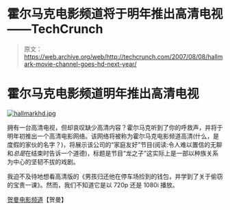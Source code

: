 # 霍尔马克电影频道将于明年推出高清电视——TechCrunch

> 原文：<https://web.archive.org/web/http://techcrunch.com/2007/08/08/hallmark-movie-channel-goes-hd-next-year/>

# 霍尔马克电影频道明年推出高清电视

[![hallmarkhd.jpg](img/f0cfefe845c2f2b863f83c20c48b3f8b.png)](https://web.archive.org/web/20210127035215/http://old.crunchgear.com/wp-content/uploads/hallmarkhd.jpg "hallmarkhd.jpg")

拥有一台高清电视，但却哀叹缺少高清内容？霍尔马克听到了你的呼救声，并将于明年初推出一个高清电影网络。该网络将被称为霍尔马克电影频道高清(什么，是度假的家伙的名字？)，将展示该公司的“家庭友好”节目(阅读:令人难以置信的无聊和*总是*在结束时告诉一个道德)，标题是节目“龙之子”这实际上是一部以种族关系为中心的坚韧不拔的戏剧。

我迫不及待地想看高清版的《男孩归还他在停车场捡到的钱包，并学到了关于偷窃的宝贵一课》。然而，我们不知道它是以 720p 还是 1080i 播放。

[贺曼电影频道](https://web.archive.org/web/20210127035215/http://www.hallmarkmoviechannel.com/)【贺曼】